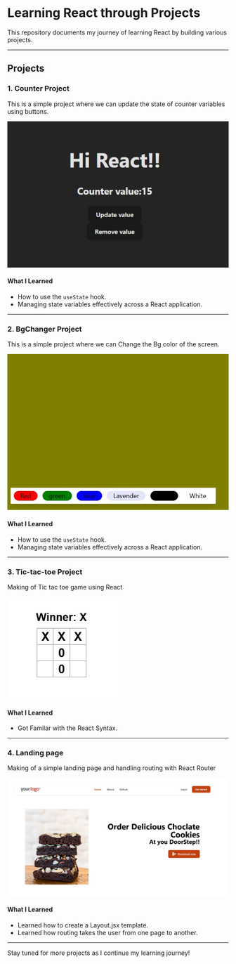# Learning React through Projects

This repository documents my journey of learning React by building various projects.

---

## Projects

### 1. Counter Project
This is a simple project where we can update the state of counter variables using buttons.

![Counter Project](assests/Counter.jpg.jpg)

#### **What I Learned**
- How to use the `useState` hook.
- Managing state variables effectively across a React application.

---
### 2. BgChanger Project
This is a simple project where we can Change the Bg color of the screen.

![BgChanger Project](assests/Bg.jpg)

#### **What I Learned**
- How to use the `useState` hook.
- Managing state variables effectively across a React application.


---
### 3. Tic-tac-toe Project
Making of Tic tac toe game using React

![BgChanger Project](assests/Tic.jpg)

#### **What I Learned**
- Got Familar with the React Syntax.

---

### 4. Landing page 
Making of a simple landing page and handling routing with React Router

![BgChanger Project](assests/home.jpg)

#### **What I Learned**
- Learned how to create a Layout.jsx template.
- Learned how routing takes the user from one page to another.

---

Stay tuned for more projects as I continue my learning journey!


